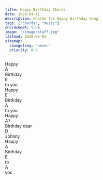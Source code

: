 ```yaml
---
title: Happy Birthday Chords
date: 2020-04-11
description: Chords for Happy Birthday Song
tags: ["chords", "music"]
chordsheet: true
image: "/image/staff.jpg"
lastmod: 2020-05-02
sitemap:
  changefreq: "never"
  priority: 0.9
---
```


<div class="chord-sheet"><div class="paragraph"></div><div class="paragraph"><div class="row"><div class="column"><div class="chord"></div><div class="lyrics">Happy </div></div><div class="column"><div class="chord">A</div><div class="lyrics">Birthday </div></div><div class="column"><div class="chord">E</div><div class="lyrics">to you</div></div></div><div class="row"><div class="column"><div class="chord"></div><div class="lyrics">Happy </div></div><div class="column"><div class="chord">E</div><div class="lyrics">Birthday </div></div><div class="column"><div class="chord">A</div><div class="lyrics">to you</div></div></div><div class="row"><div class="column"><div class="chord"></div><div class="lyrics">Happy </div></div><div class="column"><div class="chord">A7</div><div class="lyrics">Birthday dear </div></div><div class="column"><div class="chord">D</div><div class="lyrics">Johnny</div></div></div><div class="row"><div class="column"><div class="chord"></div><div class="lyrics">Happy </div></div><div class="column"><div class="chord">A</div><div class="lyrics">Birthday </div></div><div class="column"><div class="chord">E</div><div class="lyrics">to </div></div><div class="column"><div class="chord">A</div><div class="lyrics">you</div></div></div></div><div class="paragraph"></div></div>
